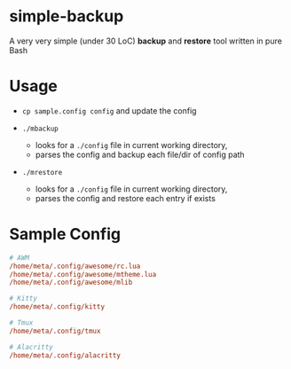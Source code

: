 # simple-backup
A very very simple (under 30 LoC) **backup** and **restore** tool written in pure Bash

# Usage
- `cp sample.config config` and update the config
- `./mbackup` 
  - looks for a `./config` file in current working directory,
  - parses the config and backup each file/dir of config path

- `./mrestore`
  - looks for a `./config` file in current working directory,
  - parses the config and restore each entry if exists

# Sample Config
```cfg
# AWM
/home/meta/.config/awesome/rc.lua
/home/meta/.config/awesome/mtheme.lua
/home/meta/.config/awesome/mlib

# Kitty
/home/meta/.config/kitty

# Tmux
/home/meta/.config/tmux

# Alacritty
/home/meta/.config/alacritty
```
